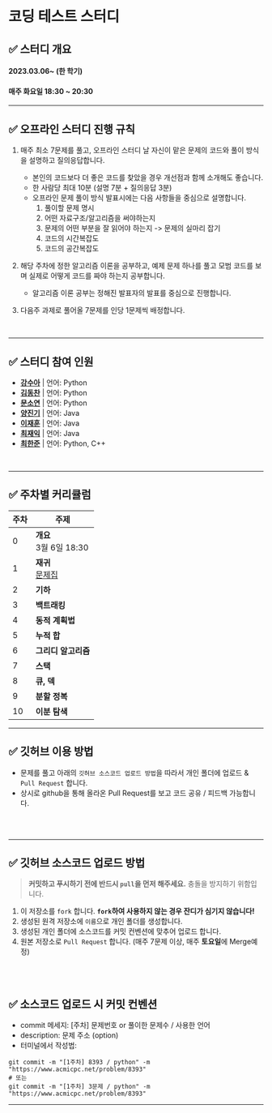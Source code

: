 
# 코딩 테스트 스터디

## ✅ 스터디 개요
#### 2023.03.06~ (한 학기)
#### 매주 화요일 18:30 ~ 20:30
---

## ✅ 오프라인 스터디 진행 규칙
1. 매주 최소 7문제를 풀고, 오프라인 스터디 날 자신이 맡은 문제의 코드와 풀이 방식을 설명하고 질의응답합니다.
    - 본인의 코드보다 더 좋은 코드를 찾았을 경우 개선점과 함께 소개해도 좋습니다.
    - 한 사람당 최대 10분 (설명 7분 + 질의응답 3분)
	- 오프라인 문제 풀이 방식 발표시에는 다음 사항들을 중심으로 설명합니다.
		1. 풀이할 문제 명시
		2. 어떤 자료구조/알고리즘을 써야하는지
		3. 문제의 어떤 부분을 잘 읽어야 하는지 -> 문제의 실마리 잡기
		4. 코드의 시간복잡도
		5. 코드의 공간복잡도
2. 해당 주차에 정한 알고리즘 이론을 공부하고, 예제 문제 하나를 풀고 모범 코드를 보며 실제로 어떻게 코드를 짜야 하는지 공부합니다.
	- 알고리즘 이론 공부는 정해진 발표자의 발표를 중심으로 진행합니다.
	
3. 다음주 과제로 풀어올 7문제를 인당 1문제씩 배정합니다.

<br />

---

## ✅ 스터디 참여 인원
- [**강수아**](https://github.com/suakang17) | 언어: Python
- [**김동찬**](https://github.com/chan-0 ) | 언어: Python
- [**문소연**](https://github.com/dotz0ver) | 언어: Python
- [**양진기**](https://github.com/82User) | 언어: Java
- [**이재훈**](https://github.com/abc5259) | 언어: Java
- [**최재익**](https://github.com/Choijake) | 언어: Java
- [**최한준**](https://github.com/gkswns3708) | 언어: Python, C++
<br />

---

## ✅ 주차별 커리큘럼
| 주차 | 주제 |
|---|---|
| 0  |  **개요** <br>3월 6일 18:30
| 1  |  **재귀**  <br>[문제집](https://www.acmicpc.net/group/workbook/view/17110/54696) |
| 2  |  **기하**  <br>
| 3  |  **백트래킹** <br>
| 4  |  **동적 계획법** <br>
| 5  |  **누적 합** <br>
| 6  |  **그리디 알고리즘**
| 7  |  **스택**
| 8  |  **큐, 덱**
| 9  |  **분할 정복** 
| 10  | **이분 탐색**  |

---
## ✅ 깃허브 이용 방법
- 문제를 풀고 아래의 `깃허브 소스코드 업로드 방법`을 따라서 개인 폴더에 업로드 & `Pull Request` 합니다.
- 상시로 github을 통해 올라온 Pull Request를 보고 코드 공유 / 피드백 가능합니다.

<br />
<br />

---

## ✅ 깃허브 소스코드 업로드 방법
> **커밋하고 푸시하기 전에 반드시 `pull`을 먼저 해주세요.** 충돌을 방지하기 위함입니다.
1. 이 저장소를 `fork` 합니다. **`fork`하여 사용하지 않는 경우 잔디가 심기지 않습니다!**
2. 생성된 원격 저장소에 `이름`으로 개인 폴더를 생성합니다.
3. 생성된 개인 폴더에 소스코드를 커밋 컨벤션에 맞추어 업로드 합니다.
4. 원본 저장소로 `Pull Request` 합니다. (매주 7문제 이상, 매주 **토요일**에 Merge예정)

<br />
<br />

## ✅ 소스코드 업로드 시 커밋 컨벤션
- commit 메세지: [주차] 문제번호 or 풀이한 문제수 / 사용한 언어
- description: 문제 주소 (option)
- 터미널에서 작성법: 
```
git commit -m "[1주차] 8393 / python" -m "https://www.acmicpc.net/problem/8393"
# 또는
git commit -m "[1주차] 3문제 / python" -m "https://www.acmicpc.net/problem/8393"
```
---


